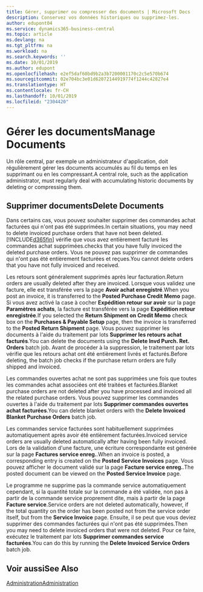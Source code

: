 ```yaml
---
title: Gérer, supprimer ou compresser des documents | Microsoft Docs
description: Conservez vos données historiques ou supprimez-les.
author: edupont04
ms.service: dynamics365-business-central
ms.topic: article
ms.devlang: na
ms.tgt_pltfrm: na
ms.workload: na
ms.search.keywords: ''
ms.date: 10/01/2019
ms.author: edupont
ms.openlocfilehash: e2ef5daf60bd9b2a3b7200001170c2c5e570b674
ms.sourcegitcommit: 02e704bc3e01d62072144919774f1244c42827e4
ms.translationtype: HT
ms.contentlocale: fr-CH
ms.lasthandoff: 10/01/2019
ms.locfileid: "2304420"
---
```

# <a name="manage-documents"></a><span data-ttu-id="6e7b8-103">Gérer les documents</span><span class="sxs-lookup"><span data-stu-id="6e7b8-103">Manage Documents</span></span>
<span data-ttu-id="6e7b8-104">Un rôle central, par exemple un administrateur d'application, doit régulièrement gérer les documents accumulés au fil du temps en les supprimant ou en les compressant.</span><span class="sxs-lookup"><span data-stu-id="6e7b8-104">A central role, such as the application administrator, must regularly deal with accumulating historic documents by deleting or compressing them.</span></span>  

## <a name="delete-documents"></a><span data-ttu-id="6e7b8-105">Supprimer documents</span><span class="sxs-lookup"><span data-stu-id="6e7b8-105">Delete Documents</span></span>
<span data-ttu-id="6e7b8-106">Dans certains cas, vous pouvez souhaiter supprimer des commandes achat facturées qui n'ont pas été supprimées.</span><span class="sxs-lookup"><span data-stu-id="6e7b8-106">In certain situations, you may need to delete invoiced purchase orders that have not been deleted.</span></span> [!INCLUDE[d365fin](includes/d365fin_md.md)] <span data-ttu-id="6e7b8-107">vérifie que vous avez entièrement facturé les commandes achat supprimées.</span><span class="sxs-lookup"><span data-stu-id="6e7b8-107">checks that you have fully invoiced the deleted purchase orders.</span></span> <span data-ttu-id="6e7b8-108">Vous ne pouvez pas supprimer de commandes qui n'ont pas été entièrement facturées et reçues.</span><span class="sxs-lookup"><span data-stu-id="6e7b8-108">You cannot delete orders that you have not fully invoiced and received.</span></span>  

<span data-ttu-id="6e7b8-109">Les retours sont généralement supprimés après leur facturation.</span><span class="sxs-lookup"><span data-stu-id="6e7b8-109">Return orders are usually deleted after they are invoiced.</span></span> <span data-ttu-id="6e7b8-110">Lorsque vous validez une facture, elle est transférée vers la page **Avoir achat enregistré**.</span><span class="sxs-lookup"><span data-stu-id="6e7b8-110">When you post an invoice, it is transferred to the **Posted Purchase Credit Memo** page.</span></span> <span data-ttu-id="6e7b8-111">Si vous avez activé la case à cocher **Expédition retour sur avoir** sur la page **Paramètres achats**, la facture est transférée vers la page **Expédition retour enregistrée**.</span><span class="sxs-lookup"><span data-stu-id="6e7b8-111">If you selected the **Return Shipment on Credit Memo** check box on the **Purchases & Payable Setup** page, then the invoice is transferred to the **Posted Return Shipment** page.</span></span> <span data-ttu-id="6e7b8-112">Vous pouvez supprimer les documents à l'aide du traitement par lots **Supprimer les retours achat facturés**.</span><span class="sxs-lookup"><span data-stu-id="6e7b8-112">You can delete the documents using the **Delete Invd Purch. Ret. Orders** batch job.</span></span> <span data-ttu-id="6e7b8-113">Avant de procéder à la suppression, le traitement par lots vérifie que les retours achat ont été entièrement livrés et facturés.</span><span class="sxs-lookup"><span data-stu-id="6e7b8-113">Before deleting, the batch job checks if the purchase return orders are fully shipped and invoiced.</span></span>  

<span data-ttu-id="6e7b8-114">Les commandes ouvertes achat ne sont pas supprimées une fois que toutes les commandes achat associées ont été traitées et facturées.</span><span class="sxs-lookup"><span data-stu-id="6e7b8-114">Blanket purchase orders are not deleted after you have processed and invoiced all the related purchase orders.</span></span> <span data-ttu-id="6e7b8-115">Vous pouvez supprimer les commandes ouvertes à l'aide du traitement par lots **Supprimer commandes ouvertes achat facturées**.</span><span class="sxs-lookup"><span data-stu-id="6e7b8-115">You can delete blanket orders with the **Delete Invoiced Blanket Purchase Orders** batch job.</span></span>  

<span data-ttu-id="6e7b8-116">Les commandes service facturées sont habituellement supprimées automatiquement après avoir été entièrement facturées.</span><span class="sxs-lookup"><span data-stu-id="6e7b8-116">Invoiced service orders are usually deleted automatically after having been fully invoiced.</span></span> <span data-ttu-id="6e7b8-117">Lors de la validation d'une facture, une écriture correspondante est générée sur la page **Factures service enreg.**.</span><span class="sxs-lookup"><span data-stu-id="6e7b8-117">When an invoice is posted, a corresponding entry is created on the **Posted Service Invoices** page.</span></span> <span data-ttu-id="6e7b8-118">Vous pouvez afficher le document validé sur la page **Facture service enreg.**.</span><span class="sxs-lookup"><span data-stu-id="6e7b8-118">The posted document can be viewed on the **Posted Service Invoice** page.</span></span>  

<span data-ttu-id="6e7b8-119">Le programme ne supprime pas la commande service automatiquement cependant, si la quantité totale sur la commande a été validée, non pas à partir de la commande service proprement dite, mais à partir de la page **Facture service**.</span><span class="sxs-lookup"><span data-stu-id="6e7b8-119">Service orders are not deleted automatically, however, if the total quantity on the order has been posted not from the service order itself, but from the **Service Invoice** page.</span></span> <span data-ttu-id="6e7b8-120">Ensuite, il se peut que vous deviez supprimer des commandes facturées qui n'ont pas été supprimées.</span><span class="sxs-lookup"><span data-stu-id="6e7b8-120">Then you may need to delete invoiced orders that were not deleted.</span></span> <span data-ttu-id="6e7b8-121">Pour ce faire, exécutez le traitement par lots **Supprimer commandes service facturées**.</span><span class="sxs-lookup"><span data-stu-id="6e7b8-121">You can do this by running the **Delete Invoiced Service Orders** batch job.</span></span>  

## <a name="see-also"></a><span data-ttu-id="6e7b8-122">Voir aussi</span><span class="sxs-lookup"><span data-stu-id="6e7b8-122">See Also</span></span>  
[<span data-ttu-id="6e7b8-123">Administration</span><span class="sxs-lookup"><span data-stu-id="6e7b8-123">Administration</span></span>](admin-setup-and-administration.md)  
